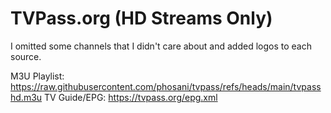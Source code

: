 # TVPass.org (HD Streams Only)
I omitted some channels that I didn't care about and added logos to each source.

M3U Playlist: https://raw.githubusercontent.com/phosani/tvpass/refs/heads/main/tvpasshd.m3u
TV Guide/EPG: https://tvpass.org/epg.xml
